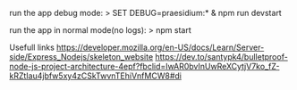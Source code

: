 run the app debug mode:
     > SET DEBUG=praesidium:* & npm run devstart
	 
	 
run the app in normal mode(no logs):
	 > npm start
	 
	 
Usefull links
https://developer.mozilla.org/en-US/docs/Learn/Server-side/Express_Nodejs/skeleton_website
https://dev.to/santypk4/bulletproof-node-js-project-architecture-4epf?fbclid=IwAR0bvInUwReXCytjV7ko_fZ-kRZtIau4jbfw5xy4zCSkTwvnTEhiVnfMCW8#di